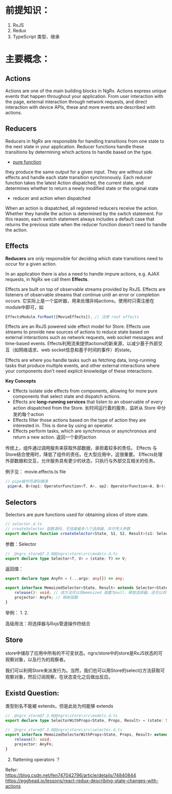 

# 前提知识：
1. RxJS
2. Redux
3. TypeScript 类型、继承

# 主要概念：

## Actions
Actions are one of the main building blocks in NgRx. Actions express unique events that happen throughout your application. From user interaction with the page, external interaction through network requests, and direct interaction with device APIs, these and more events are described with actions.

## Reducers
Reducers in NgRx are responsible for handling transitions from one state to the next state in your application. Reducer functions handle these transitions by determining which actions to handle based on the type.

* [pure function](https://github.com/shaw1121/blog/blob/shaw-dev/md/pure-function.md)

they produce the same output for a given input. They are without side effects and handle each state transition synchronously. Each reducer function takes the latest Action dispatched, the current state, and determines whether to return a newly modified state or the original state

* reducer and action when dispatched

When an action is dispatched, all registered reducers receive the action. Whether they handle the action is determined by the switch statement. For this reason, each switch statement always includes a default case that returns the previous state when the reducer function doesn't need to handle the action.

## Effects
  
**Reducers** are only responsible for deciding which state transitions need to occur for a given action.

In an application there is also a need to handle impure actions, e.g. AJAX requests, in NgRx we call them **Effects**.

Effects are built on top of observable streams provided by RxJS. Effects are listeners of observable streams that continue until an error or completion occurs. 
它实际上是一个监听器，用来处理非纯actions。使用时只需注册在module中即可，如
```ts
EffectsModule.forRoot([MovieEffects]), // 注册 root effects
```
Effects are an RxJS powered side effect model for Store. Effects use streams to provide new sources of actions to reduce state based on external interactions such as network requests, web socket messages and time-based events.
Effects利用流来提供actions的新来源，以减少基于外部交互（如网络请求、web socket信息和基于时间的事件）的state。

Effects are where you handle tasks such as fetching data, long-running tasks that produce multiple events, and other external interactions where your components don't need explicit knowledge of these interactions.


**Key Concepts**
* Effects isolate side effects from components, allowing for more pure components that select state and dispatch actions.
* Effects are **long-running services** that listen to an observable of every action dispatched from the Store.
    长时间运行着的服务，监听从 Store 中分发的每个action
* Effects filter those actions based on the type of action they are interested in. This is done by using an operator.
* Effects perform tasks, which are synchronous or asynchronous and return a new action.
    返回一个新的action

传统上，组件通过调用服务来获取外部数据，承担着较多的责任。
Effects 与 Store结合使用时，降低了组件的责任。在大型应用中，这很重要。
Effects处理外部数据和交互，允许服务具有更少的状态，只执行与外部交互相关的任务。

例子见：
movie.effects.ts file

```ts
// pipe操作符源码摘录
 pipe<A, B>(op1: OperatorFunction<T, A>, op2: OperatorFunction<A, B>): Observable<B>;
```

## Selectors
Selectors are pure functions used for obtaining slices of store state. 

```ts
// selector.d.ts
// createSelector 函数源码，可连接最多八个选择器，并可传入参数
export declare function createSelector<State, S1, S2, Result>(s1: Selector<State, S1>, s2: Selector<State, S2>, projector: (s1: S1, s2: S2) => Result): MemoizedSelector<State, Result>;
```
参数：Selector
```ts
// _@ngrx_store@7.3.0@@ngrx\store\src\models.d.ts
export declare type Selector<T, V> = (state: T) => V;
```

返回值：
```ts
export declare type AnyFn = (...args: any[]) => any;

export interface MemoizedSelector<State, Result> extends Selector<State, Result> {
    release(): void; // 该方法可以将memoized 值置为null，释放选择器，还可以将祖先选择器递归的释放，参见selector-example.ts
    projector: AnyFn; // 映射函数
}
```

举例：
1. 
2.

高级用法：将选择器与Rxjs管道操作符结合


## Store
store中储存了应用中所有的不可变状态。ngrx/store中的store是RxJS状态的可观察对象，以及行为的观察者。

我们可以利用Store来派发行为。当然，我们也可以用Store的select()方法获取可观察对象，然后订阅观察，在状态变化之后做出反应。


## Existd Question:
类型别名不能被 extends，但是此处为何能够 extends

```ts
// _@ngrx_store@7.3.0@@ngrx\store\src\models.d.ts
export declare type SelectorWithProps<State, Props, Result> = (state: State, props: Props) => Result;
```

```ts
// _@ngrx_store@7.3.0@@ngrx\store\src\selector.d.ts
export interface MemoizedSelectorWithProps<State, Props, Result> extends SelectorWithProps<State, Props, Result> {
    release(): void;
    projector: AnyFn;
}
```

2. flattening operators ？


Refer:   
https://blog.csdn.net/fen747042796/article/details/74840844
https://egghead.io/lessons/react-redux-describing-state-changes-with-actions